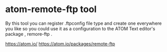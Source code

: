 # atom-remote-ftp tool
By this tool you can register .ftpconfig file type and create one everywhere you like so you could use it as a configuration to the ATOM Text editor's package , remore-ftp . 

https://atom.io/
https://atom.io/packages/remote-ftp
